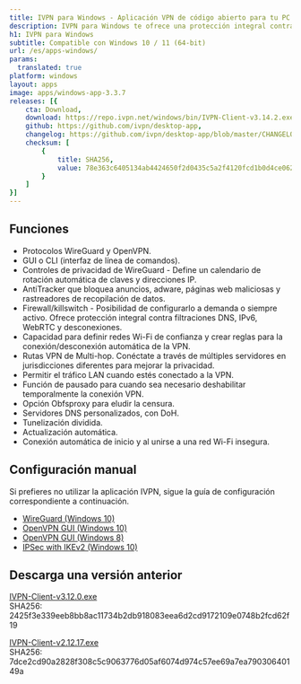 ```yaml
---
title: IVPN para Windows - Aplicación VPN de código abierto para tu PC Windows
description: IVPN para Windows te ofrece una protección integral contra filtraciones de privacidad con el firewall IVPN, conexión automática en redes Wi-Fi inseguras y Multi-hop.
h1: IVPN para Windows
subtitle: Compatible con Windows 10 / 11 (64-bit)
url: /es/apps-windows/
params:
  translated: true
platform: windows
layout: apps
image: apps/windows-app-3.3.7
releases: [{
    cta: Download,
    download: https://repo.ivpn.net/windows/bin/IVPN-Client-v3.14.2.exe,
    github: https://github.com/ivpn/desktop-app,
    changelog: https://github.com/ivpn/desktop-app/blob/master/CHANGELOG.md,
    checksum: [
        {
            title: SHA256,
            value: 78e363c6405134ab4424650f2d0435c5a2f4120fcd1b0d4ce062fcd3f6dc471a
        }
    ]
}]
---
```

## Funciones

- Protocolos WireGuard y OpenVPN.
- GUI o CLI (interfaz de línea de comandos).
- Controles de privacidad de WireGuard - Define un calendario de rotación automática de claves y direcciones IP.
- AntiTracker que bloquea anuncios, adware, páginas web maliciosas y rastreadores de recopilación de datos.
- Firewall/killswitch - Posibilidad de configurarlo a demanda o siempre activo. Ofrece protección integral contra filtraciones DNS, IPv6, WebRTC y desconexiones.
- Capacidad para definir redes Wi-Fi de confianza y crear reglas para la conexión/desconexión automática de la VPN.
- Rutas VPN de Multi-hop. Conéctate a través de múltiples servidores en jurisdicciones diferentes para mejorar la privacidad.
- Permitir el tráfico LAN cuando estés conectado a la VPN.
- Función de pausado para cuando sea necesario deshabilitar temporalmente la conexión VPN.
- Opción Obfsproxy para eludir la censura.
- Servidores DNS personalizados, con DoH.
- Tunelización dividida.
- Actualización automática.
- Conexión automática de inicio y al unirse a una red Wi-Fi insegura.

## Configuración manual

Si prefieres no utilizar la aplicación IVPN, sigue la guía de configuración correspondiente a continuación.

- [WireGuard (Windows 10)](/setup/windows-10-wireguard/)  
- [OpenVPN GUI (Windows 10)](/setup/windows-10-openvpn-community/)
- [OpenVPN GUI (Windows 8)](/setup/windows-8-openvpn-community/)
- [IPSec with IKEv2 (Windows 10)](/setup/windows-10-ipsec-with-ikev2/)

## Descarga una versión anterior

[IVPN-Client-v3.12.0.exe](https://repo.ivpn.net/windows/bin/IVPN-Client-v3.12.0.exe)  
SHA256: 2425f3e339eeb8bb8ac11734b2db918083eea6d2cd9172109e0748b2fcd62f19  

[IVPN-Client-v2.12.17.exe](https://cdn.ivpn.net/releases/win/IVPN-Client-v2.12.17.exe)  
SHA256: 7dce2cd90a2828f308c5c9063776d05af6074d974c57ee69a7ea79030640149a  
